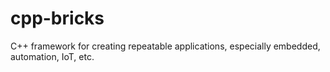 # cpp-bricks
C++ framework for creating repeatable applications, especially embedded, automation, IoT, etc.
